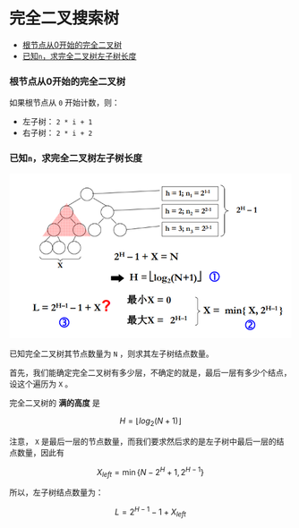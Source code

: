 # 完全二叉搜索树


<!-- @import "[TOC]" {cmd="toc" depthFrom=3 depthTo=6 orderedList=false} -->

<!-- code_chunk_output -->

- [根节点从0开始的完全二叉树](#根节点从0开始的完全二叉树)
- [已知`n`，求完全二叉树左子树长度](#已知n求完全二叉树左子树长度)

<!-- /code_chunk_output -->

### 根节点从0开始的完全二叉树

如果根节点从 `0` 开始计数，则：
- 左子树： `2 * i + 1`
- 右子树： `2 * i + 2`

### 已知`n`，求完全二叉树左子树长度

![](../images/2021111101.png)

已知完全二叉树其节点数量为 `N` ，则求其左子树结点数量。

首先，我们能确定完全二叉树有多少层，不确定的就是，最后一层有多少个结点，设这个遍历为 `X` 。

完全二叉树的 **满的高度** 是

$$H = \lfloor log_2 (N + 1) \rfloor$$

注意， `X` 是最后一层的节点数量，而我们要求然后求的是左子树中最后一层的结点数量，因此有

$$X_{left} = \min\{ N - 2^H + 1 , 2^{H - 1} \}$$

所以，左子树结点数量为：

$$L = 2^{H - 1} - 1 + X_{left}$$

